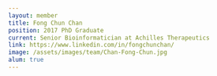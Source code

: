 ```yaml
---
layout: member
title: Fong Chun Chan
position: 2017 PhD Graduate
current: Senior Bioinformatician at Achilles Therapeutics
link: https://www.linkedin.com/in/fongchunchan/ 
image: /assets/images/team/Chan-Fong-Chun.jpg
alum: true
---
```

